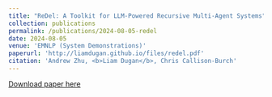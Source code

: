 ```yaml
---
title: "ReDel: A Toolkit for LLM-Powered Recursive Multi-Agent Systems"
collection: publications
permalink: /publications/2024-08-05-redel
date: 2024-08-05
venue: 'EMNLP (System Demonstrations)'
paperurl: 'http://liamdugan.github.io/files/redel.pdf'
citation: 'Andrew Zhu, <b>Liam Dugan</b>, Chris Callison-Burch'
---
```


[Download paper here](http://liamdugan.github.io/files/redel.pdf)